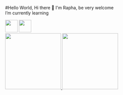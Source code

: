 #Hello World, Hi there 👋 I'm Rapha, be very welcome<br>
I’m currently learning
<div><img loading="lazy" src="https://cdn.jsdelivr.net/gh/devicons/devicon/icons/html5/html5-plain-wordmark.svg" width="40" height="40"/>
<img loading="lazy" src="https://cdn.jsdelivr.net/gh/devicons/devicon/icons/css3/css3-plain-wordmark.svg" width="40" height="40"/></div>
<div>
<a href="https://github.com/rasior">
<img loading="lazy" height="180em" src="https://github-readme-stats.vercel.app/api/top-langs/?username=rasior&layout=compact&langs_count=7&theme=dracula"/>
<img loading="lazy" height="180em" src="https://github-readme-stats.vercel.app/api?username=rasior&show_icons=true&theme=dracula&include_all_commits=true&count_private=true"/>
</div>


